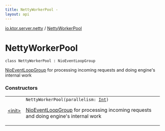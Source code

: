 ```yaml
---
title: NettyWorkerPool - 
layout: api
---
```


<div class='api-docs-breadcrumbs'><a href="../index.html">io.ktor.server.netty</a> / <a href="./index.html">NettyWorkerPool</a></div>

# NettyWorkerPool

<div class="signature"><code><span class="keyword">class </span><span class="identifier">NettyWorkerPool</span>&nbsp;<span class="symbol">:</span>&nbsp;<span class="identifier">NioEventLoopGroup</span></code></div>

<a href="#">NioEventLoopGroup</a> for processing incoming requests and doing engine's internal work

### Constructors

<table class="api-docs-table">
<tbody>
<tr>
<td markdown="1">

<a href="-init-.html">&lt;init&gt;</a>


</td>
<td markdown="1">
<div class="signature"><code><span class="identifier">NettyWorkerPool</span><span class="symbol">(</span><span class="parameterName" id="io.ktor.server.netty.NettyWorkerPool$<init>(kotlin.Int)/parallelism">parallelism</span><span class="symbol">:</span>&nbsp;<a href="https://kotlinlang.org/api/latest/jvm/stdlib/kotlin/-int/index.html"><span class="identifier">Int</span></a><span class="symbol">)</span></code></div>

<a href="#">NioEventLoopGroup</a> for processing incoming requests and doing engine's internal work


</td>
</tr>
</tbody>
</table>
